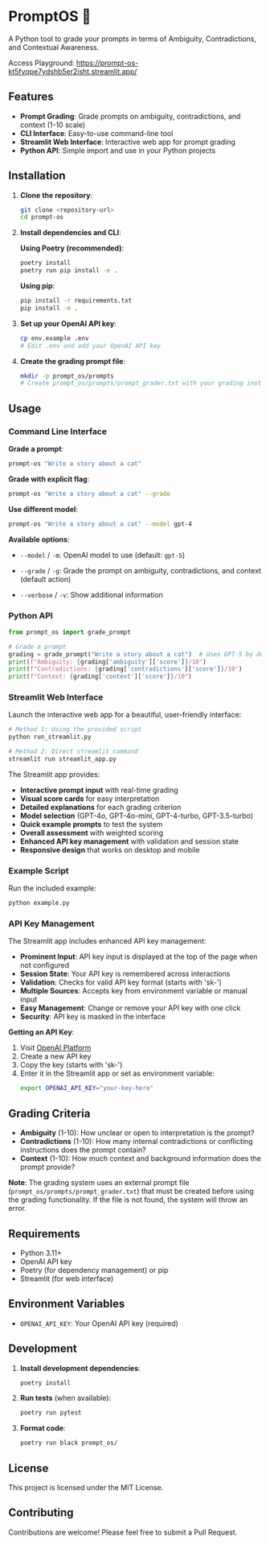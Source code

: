# PromptOS 🚀

A Python tool to grade your prompts in terms of Ambiguity, Contradictions, and Contextual Awareness.

Access Playground: https://prompt-os-kt5fvqpe7ydshb5er2isht.streamlit.app/

## Features

- **Prompt Grading**: Grade prompts on ambiguity, contradictions, and context (1-10 scale)
- **CLI Interface**: Easy-to-use command-line tool
- **Streamlit Web Interface**: Interactive web app for prompt grading
- **Python API**: Simple import and use in your Python projects

## Installation

1. **Clone the repository**:

   ```bash
   git clone <repository-url>
   cd prompt-os
   ```

2. **Install dependencies and CLI**:

   **Using Poetry (recommended)**:

   ```bash
   poetry install
   poetry run pip install -e .
   ```

   **Using pip**:

   ```bash
   pip install -r requirements.txt
   pip install -e .
   ```

3. **Set up your OpenAI API key**:

   ```bash
   cp env.example .env
   # Edit .env and add your OpenAI API key
   ```

4. **Create the grading prompt file**:
   ```bash
   mkdir -p prompt_os/prompts
   # Create prompt_os/prompts/prompt_grader.txt with your grading instructions
   ```

## Usage

### Command Line Interface

**Grade a prompt**:

```bash
prompt-os "Write a story about a cat"
```

**Grade with explicit flag**:

```bash
prompt-os "Write a story about a cat" --grade
```

**Use different model**:

```bash
prompt-os "Write a story about a cat" --model gpt-4
```

**Available options**:

- `--model` / `-m`: OpenAI model to use (default: `gpt-5`)
- `--grade` / `-g`: Grade the prompt on ambiguity, contradictions, and context (default action)

- `--verbose` / `-v`: Show additional information

### Python API

```python
from prompt_os import grade_prompt

# Grade a prompt
grading = grade_prompt("Write a story about a cat")  # Uses GPT-5 by default
print(f"Ambiguity: {grading['ambiguity']['score']}/10")
print(f"Contradictions: {grading['contradictions']['score']}/10")
print(f"Context: {grading['context']['score']}/10")
```

### Streamlit Web Interface

Launch the interactive web app for a beautiful, user-friendly interface:

```bash
# Method 1: Using the provided script
python run_streamlit.py

# Method 2: Direct streamlit command
streamlit run streamlit_app.py
```

The Streamlit app provides:

- **Interactive prompt input** with real-time grading
- **Visual score cards** for easy interpretation
- **Detailed explanations** for each grading criterion
- **Model selection** (GPT-4o, GPT-4o-mini, GPT-4-turbo, GPT-3.5-turbo)
- **Quick example prompts** to test the system
- **Overall assessment** with weighted scoring
- **Enhanced API key management** with validation and session state
- **Responsive design** that works on desktop and mobile

### Example Script

Run the included example:

```bash
python example.py
```

### API Key Management

The Streamlit app includes enhanced API key management:

- **Prominent Input**: API key input is displayed at the top of the page when not configured
- **Session State**: Your API key is remembered across interactions
- **Validation**: Checks for valid API key format (starts with 'sk-')
- **Multiple Sources**: Accepts key from environment variable or manual input
- **Easy Management**: Change or remove your API key with one click
- **Security**: API key is masked in the interface

**Getting an API Key**:

1. Visit [OpenAI Platform](https://platform.openai.com/api-keys)
2. Create a new API key
3. Copy the key (starts with 'sk-')
4. Enter it in the Streamlit app or set as environment variable:
   ```bash
   export OPENAI_API_KEY="your-key-here"
   ```

## Grading Criteria

- **Ambiguity** (1-10): How unclear or open to interpretation is the prompt?
- **Contradictions** (1-10): How many internal contradictions or conflicting instructions does the prompt contain?
- **Context** (1-10): How much context and background information does the prompt provide?

**Note**: The grading system uses an external prompt file (`prompt_os/prompts/prompt_grader.txt`) that must be created before using the grading functionality. If the file is not found, the system will throw an error.

## Requirements

- Python 3.11+
- OpenAI API key
- Poetry (for dependency management) or pip
- Streamlit (for web interface)

## Environment Variables

- `OPENAI_API_KEY`: Your OpenAI API key (required)

## Development

1. **Install development dependencies**:

   ```bash
   poetry install
   ```

2. **Run tests** (when available):

   ```bash
   poetry run pytest
   ```

3. **Format code**:
   ```bash
   poetry run black prompt_os/
   ```

## License

This project is licensed under the MIT License.

## Contributing

Contributions are welcome! Please feel free to submit a Pull Request.
